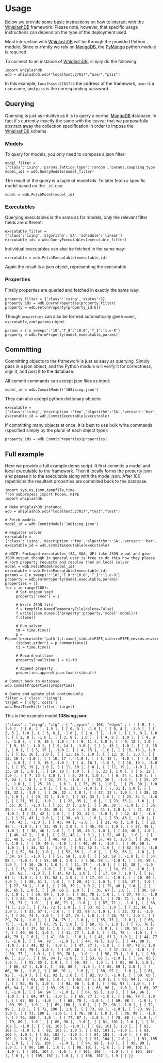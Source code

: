 # Usage

Below we provide some basic instructions on how to interact with the [WhiplashDB](http://whiplash.ethz.ch) framework. Please note, however, that specific usage instructions can depend on the type of the deployment used.

Most interaction with [WhiplashDB](http://whiplash.ethz.ch) will be through the provided Python module. Since currently we rely on [MongoDB](http://mongodb.org), the [PyMongo](https://api.mongodb.org/python/current/) python module is required.

To connect to an instance of [WhiplashDB](http://whiplash.ethz.ch), simply do the following:

    import whiplashdb
    wdb = whiplashdb.wdb("localhost:27017","user","pass")

In this example, `localhost:27017` is the address of the framework, `user` is a username, and `pass` is the corresponding password.

## Querying

Querying is just as intuitive as it is to query a normal [MongoDB](http://mongodb.org) database. In fact it's currently exactly the same with the caveat that we purposefully abstract away the collection specification in order to impose the [WhiplashDB](http://whiplash.ethz.ch) schema.

### Models

To query for models, you only need to compose a json filter:

    model_filter = {'class':'ising','params.lattice_type':'random','params.coupling_type':'gaussian'}
    model_ids = wdb.QueryModels(model_filter)

The result of the query is a tuple of model ids. To later fetch a specific model based on the `_id`, use:

    model = wdb.FetchModel(model_id)

### Executables

Querying executables is the same as for models, only the relevant filter fields are different:

    executable_filter = {'class':'ising','algorithm':'SA','schedule':'linear'}
    executable_ids = wdb.QueryExecutables(executable_filter)

Individual executables can also be fetched in the same way:

    executable = wdb.FetchExecutable(executable_id)

Again the result is a json object, representing the executable.

### Properties

Finally properties are queried and fetched in exactly the same way:

    property_filter = {'class':'ising','status':3}
    property_ids = wdb.QueryProperties(property_filter)
    property = wdb.FetchProperty(property_id[0])

Though `properties` can also be formed automatically given `model`, `executable`, and `params` object:

    params = {'n_sweeps':'10','T_0':'10.0','T_1':'1.e-8'}
    property = wdb.FormProperty(model,executable,params)

## Committing

Committing objects to the framework is just as easy as querying. Simply pass in a json object, and the Python module will verify it for correctness, sign it, and post it to the database.

All commit commands can accept json files as input:

    model_id = wdb.CommitModel('108ising.json')

They can also accept python dictionary objects:

    executable = {'class':'ising','description':'foo','algorithm':'SA','version':'bar','build':'O3','schedule':'linear','path':'./apps/test.static','name':'test'}
    executable_id = wdb.CommitExecutable(executable)

If committing many objects at once, it is best to use bulk write commands (specified simply by the plural of each object type):

    property_ids = wdb.CommitProperties(properties)

## Full example

Here we provide a full example demo script. It first commits a model and local executable to the framework. Then it locally forms the property json and passes it to the executable along with the model json. After 100 repetitions the resultant properties are commited back to the database.

    import sys,os,json,tempfile,time
    from subprocess import Popen, PIPE
    import whiplashdb
    
    # Make WhiplashDB instance
    wdb = whiplashdb.wdb("localhost:27017","test","test")
    
    # Fetch models
    model_id = wdb.CommitModel('108ising.json')
    
    # Register solver
    executable = {'class':'ising','description':'foo','algorithm':'SA','version':'bar','build':'O3','schedule':'linear','path':'./apps/test.static','name':'test'}
    executable_id = wdb.CommitExecutable(executable)
    
    # NOTE: Packaged executables (SA, SQA, UE) take JSON input and give JSON output though in general user is free to do this how they please
    # Form property requests and resolve them on local solver
    model = wdb.FetchModel(model_id)
    executable = wdb.FetchExecutable(executable_id)
    params = {'n_sweeps':'10','T_0':'10.0','T_1':'1.e-8'}
    property = wdb.FormProperty(model,executable,params)
    properties = []
    for i in range(100):
         # Set unique seed
         property['seed'] = i
    
         # Write JSON file
         f = tempfile.NamedTemporaryFile(delete=False)
         f.write(json.dumps({'property':property,'model':model}))
         f.close()
    
         # Run solver
         t0 = time.time()
         p = Popen([executable['path'],f.name],stdout=PIPE,stderr=PIPE,env=os.environ.copy())
         (stdout,stderr) = p.communicate()
         t1 = time.time()
    
         # Record walltime
         property['walltime'] = t1-t0
    
         # Append property
         properties.append(json.loads(stdout))
    
    # Commit back to database
    wdb.CommitProperties(properties)
    
    # Query and update plot continuously
    filter = {'class':'ising'}
    target = ['cfg','costs']
    wdb.RealTimeHist(filter, target)

This is the example model __108ising.json__:

    {"class" : "ising", "cfg" : { "n_spins" : 108, "edges" : [ [ [ 0, 1 ], 1.0 ], [ [ 0, 2 ], 1.0 ], [ [ 0, 3 ], -1.0 ], [ [ 0, 4 ], -1.0 ], [ [ 2, 5 ], 1.0 ], [ [ 3, 6 ], -1.0 ], [ [ 4, 7 ], -1.0 ], [ [ 1, 8 ], 1.0 ], [ [ 2, 8 ], -1.0 ], [ [ 3, 8 ], 1.0 ], [ [ 4, 8 ], 1.0 ], [ [ 8, 9 ], -1.0 ], [ [ 9, 10 ], 1.0 ], [ [ 9, 11 ], 1.0 ], [ [ 9, 12 ], 1.0 ], [ [ 9, 13 ], 1.0 ], [ [ 9, 14 ], -1.0 ], [ [ 1, 15 ], 1.0 ], [ [ 2, 15 ], 1.0 ], [ [ 3, 15 ], -1.0 ], [ [ 4, 15 ], -1.0 ], [ [ 15, 16 ], 1.0 ], [ [ 10, 16 ], 1.0 ], [ [ 11, 16 ], 1.0 ], [ [ 12, 16 ], 1.0 ], [ [ 13, 16 ], -1.0 ], [ [ 16, 17 ], -1.0 ], [ [ 1, 18 ], -1.0 ], [ [ 2, 18 ], -1.0 ], [ [ 3, 18 ], 1.0 ], [ [ 4, 18 ], -1.0 ], [ [ 18, 19 ], -1.0 ], [ [ 10, 19 ], 1.0 ], [ [ 11, 19 ], 1.0 ], [ [ 12, 19 ], -1.0 ], [ [ 13, 19 ], 1.0 ], [ [ 19, 20 ], 1.0 ], [ [ 5, 21 ], 1.0 ], [ [ 6, 22 ], 1.0 ], [ [ 7, 23 ], 1.0 ], [ [ 5, 24 ], 1.0 ], [ [ 6, 24 ], 1.0 ], [ [ 7, 24 ], 1.0 ], [ [ 24, 25 ], -1.0 ], [ [ 25, 26 ], -1.0 ], [ [ 25, 27 ], -1.0 ], [ [ 25, 28 ], 1.0 ], [ [ 25, 29 ], 1.0 ], [ [ 25, 30 ], 1.0 ], [ [ 5, 31 ], 1.0 ], [ [ 6, 31 ], -1.0 ], [ [ 7, 31 ], 1.0 ], [ [ 31, 32 ], -1.0 ], [ [ 26, 32 ], 1.0 ], [ [ 27, 32 ], 1.0 ], [ [ 28, 32 ], 1.0 ], [ [ 29, 32 ], 1.0 ], [ [ 32, 33 ], 1.0 ], [ [ 23, 34 ], -1.0 ], [ [ 21, 35 ], -1.0 ], [ [ 22, 35 ], 1.0 ], [ [ 23, 35 ], -1.0 ], [ [ 35, 36 ], -1.0 ], [ [ 36, 37 ], 1.0 ], [ [ 36, 38 ], -1.0 ], [ [ 36, 39 ], -1.0 ], [ [ 36, 40 ], -1.0 ], [ [ 36, 41 ], 1.0 ], [ [ 21, 42 ], -1.0 ], [ [ 22, 42 ], 1.0 ], [ [ 23, 42 ], -1.0 ], [ [ 42, 43 ], -1.0 ], [ [ 37, 43 ], 1.0 ], [ [ 38, 43 ], -1.0 ], [ [ 39, 43 ], -1.0 ], [ [ 40, 43 ], -1.0 ], [ [ 43, 44 ], -1.0 ], [ [ 21, 45 ], 1.0 ], [ [ 22, 45 ], -1.0 ], [ [ 23, 45 ], 1.0 ], [ [ 45, 46 ], 1.0 ], [ [ 37, 46 ], -1.0 ], [ [ 38, 46 ], 1.0 ], [ [ 39, 46 ], 1.0 ], [ [ 40, 46 ], 1.0 ], [ [ 46, 47 ], -1.0 ], [ [ 21, 48 ], 1.0 ], [ [ 22, 48 ], -1.0 ], [ [ 23, 48 ], -1.0 ], [ [ 48, 49 ], 1.0 ], [ [ 37, 49 ], 1.0 ], [ [ 38, 49 ], 1.0 ], [ [ 39, 49 ], -1.0 ], [ [ 40, 49 ], -1.0 ], [ [ 49, 50 ], -1.0 ], [ [ 34, 51 ], -1.0 ], [ [ 51, 52 ], -1.0 ], [ [ 52, 53 ], -1.0 ], [ [ 52, 54 ], 1.0 ], [ [ 52, 55 ], -1.0 ], [ [ 52, 56 ], -1.0 ], [ [ 34, 57 ], -1.0 ], [ [ 57, 58 ], 1.0 ], [ [ 53, 58 ], -1.0 ], [ [ 54, 58 ], -1.0 ], [ [ 55, 58 ], 1.0 ], [ [ 56, 58 ], -1.0 ], [ [ 34, 59 ], 1.0 ], [ [ 10, 26 ], 1.0 ], [ [ 11, 27 ], -1.0 ], [ [ 12, 28 ], -1.0 ], [ [ 13, 29 ], -1.0 ], [ [ 14, 60 ], 1.0 ], [ [ 14, 61 ], -1.0 ], [ [ 14, 62 ], -1.0 ], [ [ 14, 63 ], 1.0 ], [ [ 17, 60 ], 1.0 ], [ [ 17, 61 ], -1.0 ], [ [ 17, 62 ], 1.0 ], [ [ 17, 64 ], -1.0 ], [ [ 20, 60 ], 1.0 ], [ [ 20, 61 ], -1.0 ], [ [ 20, 62 ], 1.0 ], [ [ 26, 37 ], 1.0 ], [ [ 27, 38 ], -1.0 ], [ [ 28, 39 ], 1.0 ], [ [ 29, 40 ], 1.0 ], [ [ 30, 65 ], 1.0 ], [ [ 30, 66 ], 1.0 ], [ [ 30, 67 ], 1.0 ], [ [ 30, 68 ], 1.0 ], [ [ 30, 69 ], 1.0 ], [ [ 26, 70 ], 1.0 ], [ [ 27, 70 ], -1.0 ], [ [ 28, 70 ], -1.0 ], [ [ 29, 70 ], -1.0 ], [ [ 70, 71 ], 1.0 ], [ [ 65, 71 ], 1.0 ], [ [ 66, 71 ], -1.0 ], [ [ 67, 71 ], -1.0 ], [ [ 68, 71 ], 1.0 ], [ [ 71, 72 ], 1.0 ], [ [ 33, 65 ], 1.0 ], [ [ 33, 66 ], 1.0 ], [ [ 33, 67 ], -1.0 ], [ [ 33, 68 ], 1.0 ], [ [ 33, 73 ], -1.0 ], [ [ 26, 74 ], 1.0 ], [ [ 27, 74 ], 1.0 ], [ [ 28, 74 ], 1.0 ], [ [ 29, 74 ], -1.0 ], [ [ 74, 75 ], -1.0 ], [ [ 65, 75 ], -1.0 ], [ [ 66, 75 ], -1.0 ], [ [ 67, 75 ], 1.0 ], [ [ 68, 75 ], 1.0 ], [ [ 75, 76 ], -1.0 ], [ [ 37, 53 ], 1.0 ], [ [ 38, 54 ], -1.0 ], [ [ 39, 55 ], 1.0 ], [ [ 40, 56 ], 1.0 ], [ [ 41, 77 ], 1.0 ], [ [ 41, 78 ], -1.0 ], [ [ 41, 79 ], 1.0 ], [ [ 41, 80 ], -1.0 ], [ [ 41, 81 ], 1.0 ], [ [ 44, 77 ], -1.0 ], [ [ 44, 78 ], -1.0 ], [ [ 44, 79 ], 1.0 ], [ [ 44, 80 ], -1.0 ], [ [ 44, 82 ], -1.0 ], [ [ 47, 77 ], -1.0 ], [ [ 47, 78 ], 1.0 ], [ [ 47, 79 ], 1.0 ], [ [ 47, 80 ], -1.0 ], [ [ 47, 83 ], -1.0 ], [ [ 50, 77 ], -1.0 ], [ [ 50, 78 ], -1.0 ], [ [ 50, 79 ], 1.0 ], [ [ 50, 80 ], 1.0 ], [ [ 50, 84 ], -1.0 ], [ [ 53, 85 ], -1.0 ], [ [ 54, 85 ], 1.0 ], [ [ 55, 85 ], 1.0 ], [ [ 56, 85 ], 1.0 ], [ [ 85, 86 ], 1.0 ], [ [ 86, 87 ], 1.0 ], [ [ 86, 88 ], -1.0 ], [ [ 86, 89 ], 1.0 ], [ [ 86, 90 ], -1.0 ], [ [ 86, 91 ], -1.0 ], [ [ 60, 92 ], -1.0 ], [ [ 61, 92 ], -1.0 ], [ [ 62, 92 ], 1.0 ], [ [ 92, 93 ], -1.0 ], [ [ 60, 65 ], -1.0 ], [ [ 61, 66 ], 1.0 ], [ [ 62, 67 ], 1.0 ], [ [ 93, 94 ], -1.0 ], [ [ 93, 95 ], 1.0 ], [ [ 93, 96 ], 1.0 ], [ [ 93, 97 ], 1.0 ], [ [ 63, 94 ], 1.0 ], [ [ 63, 95 ], 1.0 ], [ [ 63, 96 ], -1.0 ], [ [ 63, 97 ], -1.0 ], [ [ 64, 94 ], -1.0 ], [ [ 64, 95 ], 1.0 ], [ [ 64, 96 ], -1.0 ], [ [ 64, 97 ], -1.0 ], [ [ 65, 77 ], -1.0 ], [ [ 66, 78 ], 1.0 ], [ [ 67, 80 ], -1.0 ], [ [ 68, 79 ], -1.0 ], [ [ 69, 98 ], -1.0 ], [ [ 69, 99 ], 1.0 ], [ [ 69, 100 ], 1.0 ], [ [ 72, 98 ], 1.0 ], [ [ 72, 99 ], 1.0 ], [ [ 72, 100 ], 1.0 ], [ [ 73, 98 ], -1.0 ], [ [ 73, 99 ], 1.0 ], [ [ 73, 100 ], -1.0 ], [ [ 76, 98 ], 1.0 ], [ [ 76, 99 ], -1.0 ], [ [ 76, 100 ], 1.0 ], [ [ 77, 87 ], -1.0 ], [ [ 78, 88 ], -1.0 ], [ [ 79, 89 ], 1.0 ], [ [ 80, 90 ], -1.0 ], [ [ 81, 101 ], 1.0 ], [ [ 81, 102 ], -1.0 ], [ [ 81, 103 ], -1.0 ], [ [ 82, 101 ], 1.0 ], [ [ 82, 102 ], -1.0 ], [ [ 82, 103 ], 1.0 ], [ [ 83, 101 ], -1.0 ], [ [ 83, 102 ], 1.0 ], [ [ 83, 103 ], -1.0 ], [ [ 84, 101 ], -1.0 ], [ [ 84, 102 ], 1.0 ], [ [ 84, 103 ], -1.0 ], [ [ 91, 104 ], 1.0 ], [ [ 91, 105 ], 1.0 ], [ [ 91, 106 ], -1.0 ], [ [ 94, 98 ], 1.0 ], [ [ 95, 99 ], 1.0 ], [ [ 96, 100 ], 1.0 ], [ [ 98, 101 ], -1.0 ], [ [ 99, 102 ], -1.0 ], [ [ 101, 104 ], -1.0 ], [ [ 102, 105 ], -1.0 ], [ [ 104, 107 ], 1.0 ], [ [ 105, 107 ], 1.0 ], [ [ 106, 107 ], 1.0 ] ] }}
